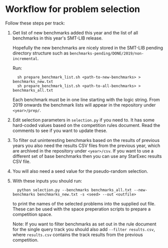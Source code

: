 Workflow for problem selection
==============================

Follow these steps per track:

1. Get list of new benchmarks added this year and the list of all benchmarks
   in this year's SMT-LIB release.

   Hopefully the new benchmarks are nicely stored in the SMT-LIB pending
   directory structure such as `benchmarks-pending/DONE/2019/non-incremental`.

   Run:
   ```
     sh prepare_benchmark_list.sh <path-to-new-benchmarks> > benchmarks_new.txt
     sh prepare_benchmark_list.sh <path-to-all-benchmarks> > benchmarks_all.txt
   ```

   Each benchmark must be in one line starting with the logic string.
   From 2019 onwards the benchmark lists will appear in the repository under
   `<year>/prep/`.

2. Edit selection parameters in `selection.py` if you need to. It has some
   hard-coded values based on the competition rules document. Read the
   comments to see if you want to update these.

3. To filter out uninteresting benchmarks based on the results of previous
   years you also need the results CSV files from the previous year, which
   are archived in the repository under `<year>/csv`. If you want to use a
   different set of base benchmarks then you can use any StarExec results CSV
   file.

4. You will also need a seed value for the pseudo-random selection.

5.  With these inputs you should run:

    ```
      python selection.py --benchmarks benchmarks_all.txt --new-benchmarks benchmarks_new.txt -s <seed> --out <outfile>
    ```

    to print the names of the selected problems into the supplied out file.
    These can be used with the space preperation scripts to prepare a
    competition space.

    Note: If you want to filter benchmarks as set out in the rule document for
    the single query track you should also add `--filter results.csv`, where
    `results.csv` contains the track results from the previous competition.


